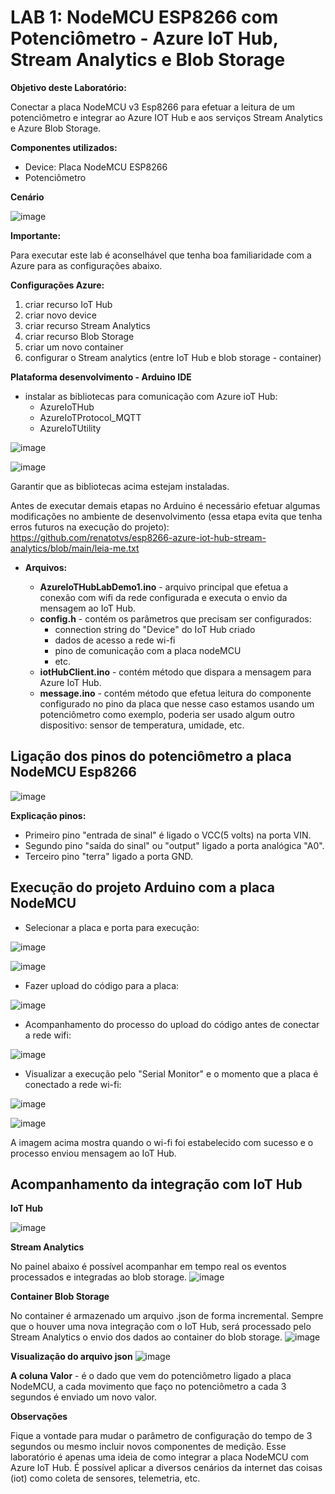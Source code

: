 # LAB 1: NodeMCU ESP8266 com Potenciômetro - Azure IoT Hub, Stream Analytics e Blob Storage

**Objetivo deste Laboratório:**

Conectar a placa NodeMCU v3 Esp8266 para efetuar a leitura de um potenciômetro e integrar ao Azure IOT Hub e aos serviços Stream Analytics e Azure Blob Storage.

**Componentes utilizados:**
+ Device: Placa NodeMCU ESP8266
+ Potenciômetro

**Cenário**

![image](https://user-images.githubusercontent.com/42357180/160649317-bd5b9dd5-f8dc-4881-b169-b752374759bd.png)

**Importante:**

Para executar este lab é aconselhável que tenha boa familiaridade com a Azure para as configurações abaixo.

**Configurações Azure:**

1) criar recurso IoT Hub
2) criar novo device
3) criar recurso Stream Analytics
4) criar recurso Blob Storage
5) criar um novo container
6) configurar o Stream analytics (entre IoT Hub e blob storage - container)

**Plataforma desenvolvimento - Arduino IDE**
  + instalar as bibliotecas para comunicação com Azure ioT Hub:
    + AzureIoTHub
    + AzureIoTProtocol_MQTT
    + AzureIoTUtility

  ![image](https://user-images.githubusercontent.com/42357180/160653305-c49cb487-9546-41ec-9b90-fd56b5cb1a18.png)
  
  ![image](https://user-images.githubusercontent.com/42357180/160653744-185c765e-4a9d-423e-bf7b-05c407bde374.png)
  
  Garantir que as bibliotecas acima estejam instaladas.
  
  Antes de executar demais etapas no Arduino é necessário efetuar algumas modificações no ambiente de desenvolvimento (essa etapa evita que tenha erros futuros na execução do projeto): 
  https://github.com/renatotvs/esp8266-azure-iot-hub-stream-analytics/blob/main/leia-me.txt
  
  + **Arquivos:**
  
    + **AzureIoTHubLabDemo1.ino** -  arquivo principal que efetua a conexão com wifi da rede configurada e executa o envio da mensagem ao IoT Hub.
    + **config.h** - contém os parâmetros que precisam ser configurados:
      + connection string do "Device" do IoT Hub criado
      + dados de acesso a rede wi-fi
      + pino de comunicação com a placa nodeMCU
      + etc.
    + **iotHubClient.ino** - contém método que dispara a mensagem para Azure IoT Hub.
    + **message.ino** - contém método que efetua leitura do componente configurado no pino da placa que nesse caso estamos usando um potenciômetro como exemplo, poderia ser usado algum outro dispositivo: sensor de temperatura, umidade, etc.

## Ligação dos pinos do potenciômetro a placa NodeMCU Esp8266

![image](https://user-images.githubusercontent.com/42357180/160703173-52e9c572-935d-43ce-9d7e-861969ff8d12.png)

**Explicação pinos:**

+ Primeiro pino "entrada de sinal" é ligado o VCC(5 volts) na porta VIN.
+ Segundo pino "saída do sinal" ou "output" ligado a porta analógica "A0".
+ Terceiro pino "terra" ligado a porta GND.

## Execução do projeto Arduino com a placa NodeMCU

+ Selecionar a placa e porta para execução:

![image](https://user-images.githubusercontent.com/42357180/160689100-543ab7ad-78a1-4057-b45a-d86424398301.png)

![image](https://user-images.githubusercontent.com/42357180/160690332-089e5349-ec66-484b-99b4-1d03dc45180c.png)


+ Fazer upload do código para a placa:

![image](https://user-images.githubusercontent.com/42357180/160687722-8204f460-9d22-4763-bcad-ec48f8e3ddda.png)

+ Acompanhamento do processo do upload do código antes de conectar a rede wifi:

![image](https://user-images.githubusercontent.com/42357180/160689507-d16c27bd-30a2-42f3-b581-a36c44ebba32.png)

+ Visualizar a execução pelo "Serial Monitor" e o momento que a placa é conectado a rede wi-fi:

![image](https://user-images.githubusercontent.com/42357180/160686634-301440b5-d08a-4bc0-8580-72ee7e6a5dc7.png)

![image](https://user-images.githubusercontent.com/42357180/160691272-7707dae7-ae09-4205-b1db-54ad877faf55.png)

A imagem acima mostra quando o wi-fi foi estabelecido com sucesso e o processo enviou mensagem ao IoT Hub.

## Acompanhamento da integração com IoT Hub

**IoT Hub**

![image](https://user-images.githubusercontent.com/42357180/160660183-64d0b0ab-516d-43a7-9b8f-40228696e629.png)

**Stream Analytics**

No painel abaixo é possível acompanhar em tempo real os eventos processados e integradas ao blob storage.
![image](https://user-images.githubusercontent.com/42357180/160661942-2bf770f0-9d06-4bb5-963c-777f8be36767.png)

**Container Blob Storage**

No container é armazenado um arquivo .json de forma incremental. Sempre que o houver uma nova integração com o IoT Hub, será processado pelo Stream Analytics o envio dos dados ao container do blob storage.
![image](https://user-images.githubusercontent.com/42357180/160661344-7fee93fd-41cd-495b-af26-8c2d49d3a7eb.png)

**Visualização do arquivo json**
![image](https://user-images.githubusercontent.com/42357180/160664235-ebaea27f-114b-448a-93f7-9d0c86eddc7b.png)

**A coluna Valor** - é o dado que vem do potenciômetro ligado a placa NodeMCU, a cada movimento que faço no potenciômetro a cada 3 segundos é enviado um novo valor.

**Observações**

Fique a vontade para mudar o parâmetro de configuração do tempo de 3 segundos ou mesmo incluir novos componentes de medição.
Esse laboratório é apenas uma ideia de como integrar a placa NodeMCU com Azure IoT Hub.
É possível aplicar a diversos cenários da internet das coisas (iot) como coleta de sensores, telemetria, etc.
